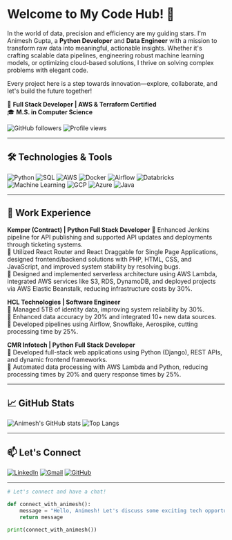 # Welcome to My Code Hub! 🚀

In the world of data, precision and efficiency are my guiding stars. I'm Animesh Gupta, a **Python Developer** and **Data Engineer** with a mission to transform raw data into meaningful, actionable insights. Whether it's crafting scalable data pipelines, engineering robust machine learning models, or optimizing cloud-based solutions, I thrive on solving complex problems with elegant code.

Every project here is a step towards innovation—explore, collaborate, and let's build the future together!

🚀 **Full Stack Developer | AWS & Terraform Certified**  
🎓 **M.S. in Computer Science**

![GitHub followers](https://img.shields.io/github/followers/animeshg27?label=Follow&style=social)
![Profile views](https://komarev.com/ghpvc/?username=animeshg27&color=blueviolet)

---

## 🛠️ Technologies & Tools

![Python](https://img.shields.io/badge/-Python-333?style=flat&logo=python)
![SQL](https://img.shields.io/badge/-SQL-333?style=flat&logo=postgresql)
![AWS](https://img.shields.io/badge/-AWS-333?style=flat&logo=amazon-aws)
![Docker](https://img.shields.io/badge/-Docker-333?style=flat&logo=docker)
![Airflow](https://img.shields.io/badge/-Airflow-333?style=flat&logo=apache-airflow)
![Databricks](https://img.shields.io/badge/-Databricks-333?style=flat&logo=databricks)
![Machine Learning](https://img.shields.io/badge/-Machine%20Learning-333?style=flat&logo=scikit-learn)
![GCP](https://img.shields.io/badge/-GCP-333?style=flat&logo=google-cloud)
![Azure](https://img.shields.io/badge/-Azure-333?style=flat&logo=microsoft-azure)
![Java](https://img.shields.io/badge/-Java-333?style=flat&logo=java)

---

## 💼 Work Experience


**Kemper (Contract) | Python Full Stack Developer**
🔸 Enhanced Jenkins pipeline for API publishing and supported API updates and deployments through ticketing systems.  
🔸 Utilized React Router and React Draggable for Single Page Applications, designed frontend/backend solutions with PHP, HTML, CSS, and JavaScript, and improved system stability by resolving bugs.  
🔸 Designed and implemented serverless architecture using AWS Lambda, integrated AWS services like S3, RDS, DynamoDB, and deployed projects via AWS Elastic Beanstalk, reducing infrastructure costs by 30%.

**HCL Technologies | Software Engineer**  
🔸 Managed 5TB of identity data, improving system reliability by 30%.  
🔸 Enhanced data accuracy by 20% and integrated 10+ new data sources.  
🔸 Developed pipelines using Airflow, Snowflake, Aerospike, cutting processing time by 25%.

**CMR Infotech | Python Full Stack Developer**  
🔸 Developed full-stack web applications using Python (Django), REST APIs, and dynamic frontend frameworks.  
🔸 Automated data processing with AWS Lambda and Python, reducing processing times by 20% and query response times by 25%.

---

## 📈 GitHub Stats

![Animesh's GitHub stats](https://github-readme-stats.vercel.app/api?username=animeshg27&show_icons=true&theme=radical)
![Top Langs](https://github-readme-stats.vercel.app/api/top-langs/?username=animeshg27&layout=compact&theme=radical)

---

## 📫 Let's Connect

[![LinkedIn](https://img.shields.io/badge/LinkedIn-blue?style=flat&logo=linkedin)](https://linkedin.com/in/animeshgupta27)
[![Gmail](https://img.shields.io/badge/Gmail-red?style=flat&logo=gmail)](mailto:animeshg027@gmail.com)
[![GitHub](https://img.shields.io/badge/GitHub-333?style=flat&logo=github)](https://github.com/animeshg27)

---

```python
# Let's connect and have a chat!

def connect_with_animesh():
    message = "Hello, Animesh! Let's discuss some exciting tech opportunities."
    return message

print(connect_with_animesh())
